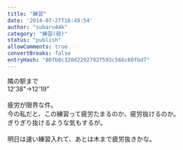 ```yaml
---
title: "練習"
date: '2014-07-27T16:49:54'
author: "subaru44k"
category: "練習(弱)"
status: "publish"
allowComments: true
convertBreaks: false
entryHash: "80fb8c320d2292792f593c566c60fbd7"
---
```

隣の駅まで<br>
12'38"→12'19"<br>
<br>
疲労が限界な件。<br>
今の私だと、この練習って疲労たまるのか、疲労抜けるのか。<br>
ぎりぎり抜けるような気もするが。<br>
<br>
明日は速い練習入れて、あとは木まで疲労抜きかな。
